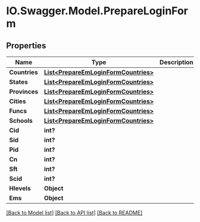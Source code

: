 # IO.Swagger.Model.PrepareLoginForm
## Properties

Name | Type | Description | Notes
------------ | ------------- | ------------- | -------------
**Countries** | [**List&lt;PrepareEmLoginFormCountries&gt;**](PrepareEmLoginFormCountries.md) |  | [optional] 
**States** | [**List&lt;PrepareEmLoginFormCountries&gt;**](PrepareEmLoginFormCountries.md) |  | [optional] 
**Provinces** | [**List&lt;PrepareEmLoginFormCountries&gt;**](PrepareEmLoginFormCountries.md) |  | [optional] 
**Cities** | [**List&lt;PrepareEmLoginFormCountries&gt;**](PrepareEmLoginFormCountries.md) |  | [optional] 
**Funcs** | [**List&lt;PrepareEmLoginFormCountries&gt;**](PrepareEmLoginFormCountries.md) |  | [optional] 
**Schools** | [**List&lt;PrepareEmLoginFormCountries&gt;**](PrepareEmLoginFormCountries.md) |  | [optional] 
**Cid** | **int?** |  | [optional] 
**Sid** | **int?** |  | [optional] 
**Pid** | **int?** |  | [optional] 
**Cn** | **int?** |  | [optional] 
**Sft** | **int?** |  | [optional] 
**Scid** | **int?** |  | [optional] 
**Hlevels** | **Object** |  | [optional] 
**Ems** | **Object** |  | [optional] 

[[Back to Model list]](../README.md#documentation-for-models) [[Back to API list]](../README.md#documentation-for-api-endpoints) [[Back to README]](../README.md)

